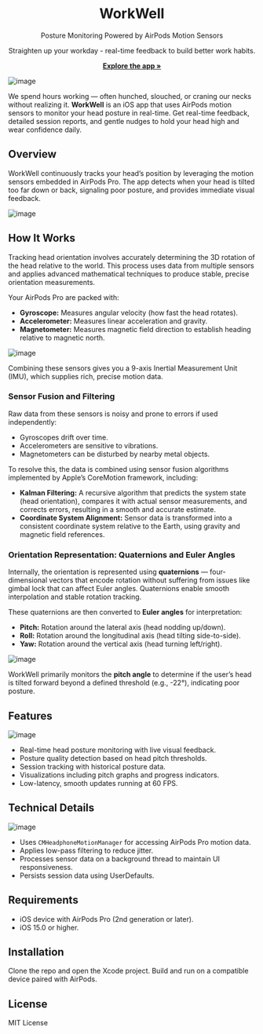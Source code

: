 <div align="center">
  <h1> WorkWell </h1>
  <p>Posture Monitoring Powered by AirPods Motion Sensors</p>
  <p>Straighten up your workday - real-time feedback to build better work habits.</p>
  <p>
    <a href="https://github.com/wizenheimer/workwell/tree/main/media"><strong>Explore the app »</strong></a>
  </p>
</div>

![image](https://github.com/user-attachments/assets/5e92f4a5-06fb-44c5-8b84-5eeec1476e0d)

We spend hours working — often hunched, slouched, or craning our necks without realizing it. **WorkWell** is an iOS app that uses AirPods motion sensors to monitor your head posture in real-time. Get real-time feedback, detailed session reports, and gentle nudges to hold your head high and wear confidence daily.

## Overview

WorkWell continuously tracks your head’s position by leveraging the motion sensors embedded in AirPods Pro. The app detects when your head is tilted too far down or back, signaling poor posture, and provides immediate visual feedback.

![image](https://github.com/user-attachments/assets/a3ffcb93-c423-4b74-9f7c-6057344a157e)


## How It Works

Tracking head orientation involves accurately determining the 3D rotation of the head relative to the world. This process uses data from multiple sensors and applies advanced mathematical techniques to produce stable, precise orientation measurements.

Your AirPods Pro are packed with:

- **Gyroscope:** Measures angular velocity (how fast the head rotates).
- **Accelerometer:** Measures linear acceleration and gravity.
- **Magnetometer:** Measures magnetic field direction to establish heading relative to magnetic north.

![image](https://github.com/user-attachments/assets/53a1d909-c6d5-41be-9528-bf88639c6d03)

Combining these sensors gives you a 9-axis Inertial Measurement Unit (IMU), which supplies rich, precise motion data.

### Sensor Fusion and Filtering

Raw data from these sensors is noisy and prone to errors if used independently:

- Gyroscopes drift over time.
- Accelerometers are sensitive to vibrations.
- Magnetometers can be disturbed by nearby metal objects.

To resolve this, the data is combined using sensor fusion algorithms implemented by Apple’s CoreMotion framework, including:

- **Kalman Filtering:** A recursive algorithm that predicts the system state (head orientation), compares it with actual sensor measurements, and corrects errors, resulting in a smooth and accurate estimate.
- **Coordinate System Alignment:** Sensor data is transformed into a consistent coordinate system relative to the Earth, using gravity and magnetic field references.

### Orientation Representation: Quaternions and Euler Angles

Internally, the orientation is represented using **quaternions** — four-dimensional vectors that encode rotation without suffering from issues like gimbal lock that can affect Euler angles. Quaternions enable smooth interpolation and stable rotation tracking.

These quaternions are then converted to **Euler angles** for interpretation:

- **Pitch:** Rotation around the lateral axis (head nodding up/down).
- **Roll:** Rotation around the longitudinal axis (head tilting side-to-side).
- **Yaw:** Rotation around the vertical axis (head turning left/right).

![image](https://github.com/user-attachments/assets/6babfef4-f998-4bf5-8ba9-29720eb83b5d)

WorkWell primarily monitors the **pitch angle** to determine if the user’s head is tilted forward beyond a defined threshold (e.g., -22°), indicating poor posture.

## Features
![image](https://github.com/user-attachments/assets/a7515e0d-b7e5-4626-976a-65d4cea02c84)

- Real-time head posture monitoring with live visual feedback.
- Posture quality detection based on head pitch thresholds.
- Session tracking with historical posture data.
- Visualizations including pitch graphs and progress indicators.
- Low-latency, smooth updates running at 60 FPS.

## Technical Details

![image](https://github.com/user-attachments/assets/06a337b2-ff3d-4b48-9f8d-8870ee94d324)

- Uses `CMHeadphoneMotionManager` for accessing AirPods Pro motion data.
- Applies low-pass filtering to reduce jitter.
- Processes sensor data on a background thread to maintain UI responsiveness.
- Persists session data using UserDefaults.

## Requirements

- iOS device with AirPods Pro (2nd generation or later).
- iOS 15.0 or higher.

## Installation

Clone the repo and open the Xcode project. Build and run on a compatible device paired with AirPods.

## License

MIT License
